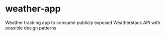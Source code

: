# weather-app
Weather tracking app to consume publicly exposed Weatherstack API with possible design patterns
